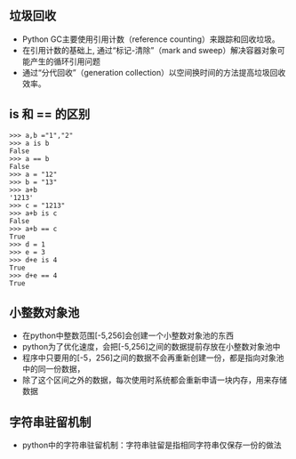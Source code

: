 ## 垃圾回收
- Python GC主要使用引用计数（reference counting）来跟踪和回收垃圾。
- 在引用计数的基础上, 通过“标记-清除”（mark and sweep）解决容器对象可能产生的循环引用问题
- 通过“分代回收”（generation collection）以空间换时间的方法提高垃圾回收效率。

## is 和 == 的区别
```
>>> a,b ="1","2"
>>> a is b
False
>>> a == b
False
>>> a = "12"     
>>> b = "13" 
>>> a+b
'1213'
>>> c = "1213" 
>>> a+b is c
False
>>> a+b == c  
True
>>> d = 1
>>> e = 3
>>> d+e is 4
True
>>> d+e == 4
True
```
## 小整数对象池
- 在python中整数范围[-5,256]会创建一个小整数对象池的东西
- python为了优化速度，会把[-5,256]之间的数据提前存放在小整数对象池中
- 程序中只要用的[-5，256]之间的数据不会再重新创建一份，都是指向对象池中的同一份数据，
- 除了这个区间之外的数据，每次使用时系统都会重新申请一块内存，用来存储数据
## 字符串驻留机制
- python中的字符串驻留机制：字符串驻留是指相同字符串仅保存一份的做法

 